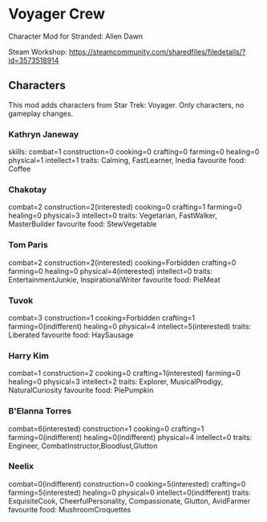 # Voyager Crew

Character Mod for Stranded: Alien Dawn

Steam Workshop: https://steamcommunity.com/sharedfiles/filedetails/?id=3573518914

## Characters

This mod adds characters from Star Trek: Voyager.
Only characters, no gameplay changes.

### Kathryn Janeway
skills: combat=1 construction=0 cooking=0 crafting=0 farming=0 healing=0 physical=1 intellect=1
traits: Calming, FastLearner, Inedia
favourite food: Coffee

### Chakotay
combat=2 construction=2(interested) cooking=0 crafting=1 farming=0 healing=0 physical=3 intellect=0
traits: Vegetarian, FastWalker, MasterBuilder
favourite food: StewVegetable

### Tom Paris
combat=2 construction=2(interested) cooking=Forbidden crafting=0 farming=0 healing=0 physical=4(interested) intellect=0
traits: EntertainmentJunkie, InspirationalWriter
favourite food: PieMeat

### Tuvok
combat=3 construction=1 cooking=Forbidden crafting=1 farming=0(indifferent) healing=0 physical=4 intellect=5(interested)
traits: Liberated
favourite food: HaySausage

### Harry Kim
combat=1 construction=2 cooking=0 crafting=1(interested) farming=0 healing=0 physical=3 intellect=2
traits: Explorer, MusicalProdigy, NaturalCuriosity
favourite food: PiePumpkin

### B'Elanna Torres
combat=6(interested) construction=1 cooking=0 crafting=1 farming=0(indifferent) healing=0(indifferent) physical=4 intellect=0
traits: Engineer, CombatInstructor,Bloodlust,Glutton

### Neelix
combat=0(indifferent) construction=0 cooking=5(interested) crafting=0 farming=5(interested) healing=0 physical=0 intellect=0(indifferent)
traits: ExquisiteCook, CheerfulPersonality, Compassionate, Glutton, AvidFarmer
favourite food: MushroomCroquettes

